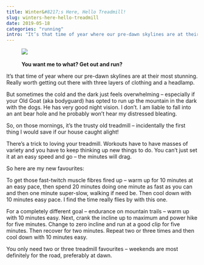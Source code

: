 ```yaml
---
title: Winter&#8217;s Here, Hello Treadmill!
slug: winters-here-hello-treadmill
date: 2019-05-18
categories: "running"
intro: "It’s that time of year where our pre-dawn skylines are at their most stunning. Really worth getting out there with three layers of clothing and a headlamp."
---
```


<figure class="wp-block-image"><img src="https://res.cloudinary.com/dy6grlu8z/image/upload/v1558866411/nqjnnoach84fco4vivvw.jpg"/><figcaption><strong><br/>You want me to what? Get out and run?</strong></figcaption></figure>

<p>It’s that time of year where our pre-dawn skylines are at their most stunning. Really worth getting out there with three layers of clothing and a headlamp.</p>

<p>But sometimes the cold and the dark just feels overwhelming – especially if your Old Goat (aka bodyguard) has opted to run up the mountain in the dark with the dogs. He has very good night vision. I don’t. I am liable to fall into an ant bear hole and he probably won’t hear my distressed bleating.</p>

<p>So, on those mornings, it’s the trusty old treadmill – incidentally the first thing I would save if our house caught alight!</p>

<p>There’s a trick to loving your treadmill. Workouts have to have masses of variety and you have to keep thinking up new things to do. You can’t just set it at an easy speed and go – the minutes will drag. </p>

<p>So here are my new favourites:</p>

<p>To get those fast-twitch muscle fibres fired up – warm up for 10 minutes at an easy pace, then spend 20 minutes doing one minute as fast as you can and then one minute super-slow, walking if need be. Then cool down with 10 minutes easy pace. I find the time really flies by with this one.</p>

<p>For a completely different goal – endurance on mountain trails – warm up with 10 minutes easy.  Next, crank the incline up to maximum and power hike for five minutes. Change to zero incline and run at a good clip for five minutes. Then recover for two minutes. Repeat two or three times and then cool down with 10 minutes easy.</p>

<p>You only need two or three treadmill favourites – weekends are most definitely for the road, preferably at dawn.</p>

<p></p>

<p></p>
